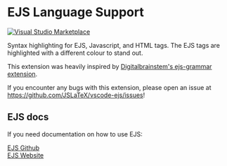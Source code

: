 # EJS Language Support

[![Visual Studio Marketplace](https://img.shields.io/visual-studio-marketplace/v/leonzalion.vscode-ejs.svg?label=Visual%20Studio%20Marketplace)](https://marketplace.visualstudio.com/items?itemName=leonzalion.vscode-ejs)

Syntax highlighting for EJS, Javascript, and HTML tags. The EJS tags are highlighted with a different colour to stand out.

This extension was heavily inspired by [Digitalbrainstem's ejs-grammar extension](https://github.com/Digitalbrainstem/ejs-grammar).

If you encounter any bugs with this extension, please open an issue at <https://github.com/JSLaTeX/vscode-ejs/issues>!

## EJS docs

If you need documentation on how to use EJS:

[EJS Github](https://github.com/mde/ejs)
\
[EJS Website](https://ejs.co/)
